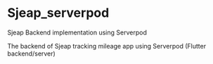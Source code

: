# Sjeap_serverpod
Sjeap Backend implementation using Serverpod

The backend of Sjeap tracking mileage app using Serverpod (Flutter backend/server)

